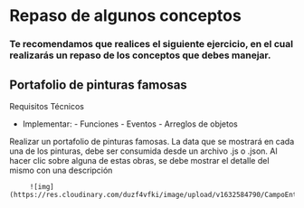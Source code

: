 # Repaso de algunos conceptos

### Te recomendamos que realices el siguiente ejercicio, en el cual realizarás un repaso de los conceptos que debes manejar.

## Portafolio de pinturas famosas

Requisitos Técnicos
- Implementar:
                    - Funciones
                    - Eventos
                    - Arreglos de objetos

Realizar un portafolio de pinturas famosas. La data que se mostrará en cada una de los pinturas, debe ser consumida desde un archivo .js o .json. Al hacer clic sobre alguna de estas obras, se debe mostrar el detalle del mismo con una descripción
         
         ![img](https://res.cloudinary.com/duzf4vfki/image/upload/v1632584790/CampoEntrenamientoFrontend/galeria_xksruv.jpg)
